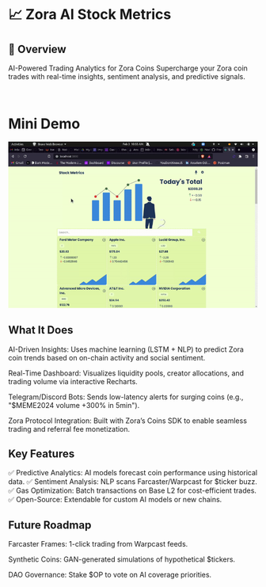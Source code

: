 # 📈 Zora AI Stock Metrics

## 🚀 Overview  
AI-Powered Trading Analytics for Zora Coins
Supercharge your Zora coin trades with real-time insights, sentiment analysis, and predictive signals. 

<br/>


# Mini Demo 

![](./src/images/demo.gif)



## What It Does
AI-Driven Insights: Uses machine learning (LSTM + NLP) to predict Zora coin trends based on on-chain activity and social sentiment.

Real-Time Dashboard: Visualizes liquidity pools, creator allocations, and trading volume via interactive Recharts.

Telegram/Discord Bots: Sends low-latency alerts for surging coins (e.g., "$MEME2024 volume +300% in 5min").

Zora Protocol Integration: Built with Zora’s Coins SDK to enable seamless trading and referral fee monetization.

## Key Features

✅ Predictive Analytics: AI models forecast coin performance using historical data.
✅ Sentiment Analysis: NLP scans Farcaster/Warpcast for $ticker buzz.
✅ Gas Optimization: Batch transactions on Base L2 for cost-efficient trades.
✅ Open-Source: Extendable for custom AI models or new chains.

## Future Roadmap
Farcaster Frames: 1-click trading from Warpcast feeds.

Synthetic Coins: GAN-generated simulations of hypothetical $tickers.

DAO Governance: Stake $OP to vote on AI coverage priorities.
